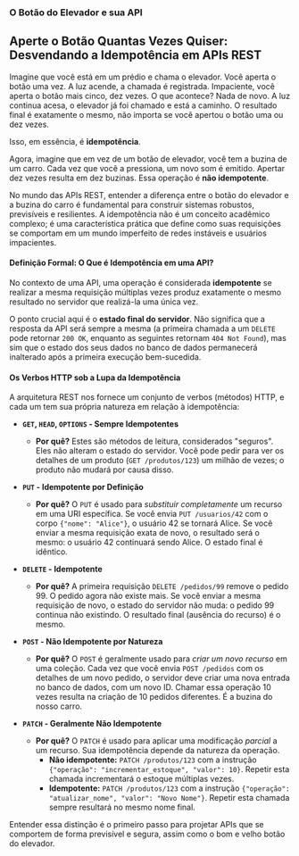 ### **O Botão do Elevador e sua API**

## Aperte o Botão Quantas Vezes Quiser: Desvendando a Idempotência em APIs REST

Imagine que você está em um prédio e chama o elevador. Você aperta o botão uma vez. A luz acende, a chamada é registrada. Impaciente, você aperta o botão mais cinco, dez vezes. O que acontece? Nada de novo. A luz continua acesa, o elevador já foi chamado e está a caminho. O resultado final é exatamente o mesmo, não importa se você apertou o botão uma ou dez vezes.

Isso, em essência, é **idempotência**.

Agora, imagine que em vez de um botão de elevador, você tem a buzina de um carro. Cada vez que você a pressiona, um novo som é emitido. Apertar dez vezes resulta em dez buzinas. Essa operação é **não idempotente**.

No mundo das APIs REST, entender a diferença entre o botão do elevador e a buzina do carro é fundamental para construir sistemas robustos, previsíveis e resilientes. A idempotência não é um conceito acadêmico complexo; é uma característica prática que define como suas requisições se comportam em um mundo imperfeito de redes instáveis e usuários impacientes.

#### Definição Formal: O Que é Idempotência em uma API?

No contexto de uma API, uma operação é considerada **idempotente** se realizar a mesma requisição múltiplas vezes produz exatamente o mesmo resultado no servidor que realizá-la uma única vez.

O ponto crucial aqui é o **estado final do servidor**. Não significa que a resposta da API será sempre a mesma (a primeira chamada a um `DELETE` pode retornar `200 OK`, enquanto as seguintes retornam `404 Not Found`), mas sim que o estado dos seus dados no banco de dados permanecerá inalterado após a primeira execução bem-sucedida.

#### Os Verbos HTTP sob a Lupa da Idempotência

A arquitetura REST nos fornece um conjunto de verbos (métodos) HTTP, e cada um tem sua própria natureza em relação à idempotência:

*   **`GET`, `HEAD`, `OPTIONS` - Sempre Idempotentes**
    *   **Por quê?** Estes são métodos de leitura, considerados "seguros". Eles não alteram o estado do servidor. Você pode pedir para ver os detalhes de um produto (`GET /produtos/123`) um milhão de vezes; o produto não mudará por causa disso.

*   **`PUT` - Idempotente por Definição**
    *   **Por quê?** O `PUT` é usado para *substituir completamente* um recurso em uma URI específica. Se você envia `PUT /usuarios/42` com o corpo `{"nome": "Alice"}`, o usuário 42 se tornará Alice. Se você enviar a mesma requisição exata de novo, o resultado será o mesmo: o usuário 42 continuará sendo Alice. O estado final é idêntico.

*   **`DELETE` - Idempotente**
    *   **Por quê?** A primeira requisição `DELETE /pedidos/99` remove o pedido 99. O pedido agora não existe mais. Se você enviar a mesma requisição de novo, o estado do servidor não muda: o pedido 99 continua não existindo. O resultado final (ausência do recurso) é o mesmo.

*   **`POST` - Não Idempotente por Natureza**
    *   **Por quê?** O `POST` é geralmente usado para *criar um novo recurso* em uma coleção. Cada vez que você envia `POST /pedidos` com os detalhes de um novo pedido, o servidor deve criar uma nova entrada no banco de dados, com um novo ID. Chamar essa operação 10 vezes resulta na criação de 10 pedidos diferentes. É a buzina do nosso carro.

*   **`PATCH` - Geralmente Não Idempotente**
    *   **Por quê?** O `PATCH` é usado para aplicar uma modificação *parcial* a um recurso. Sua idempotência depende da natureza da operação.
        *   **Não idempotente:** `PATCH /produtos/123` com a instrução `{"operação": "incrementar_estoque", "valor": 10}`. Repetir esta chamada incrementará o estoque múltiplas vezes.
        *   **Idempotente:** `PATCH /produtos/123` com a instrução `{"operação": "atualizar_nome", "valor": "Novo Nome"}`. Repetir esta chamada sempre resultará no mesmo nome final.

Entender essa distinção é o primeiro passo para projetar APIs que se comportem de forma previsível e segura, assim como o bom e velho botão do elevador.